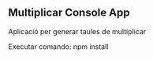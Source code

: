 
## Multiplicar Console App

Aplicació per generar taules de multiplicar

Executar comando:
npm install